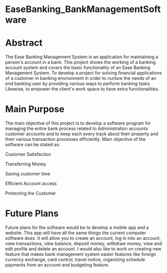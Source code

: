 # EaseBanking_BankManagementSoftware
# Abstract
The Ease Banking Management System is an application for maintaining a person's account in a  bank.  This project shows the working of a  banking account system and covers the basic functionality of an Ease Banking Management System. To develop a project for solving financial applications of a customer in banking environment in order to nurture the needs of an end banking user by providing various ways to perform banking tasks. Likewise, to empower the client's work space to have extra functionalities.
# Main Purpose
The main objective of this project is to develop a  software program for managing the entire bank process related to Administration accounts customer accounts and to keep each every track about their property and their various transaction processes efficiently. Main objective of the software can be stated as:

Customer Satisfaction

Transferring Money

Saving customer time

Efficient Account access	

Protecting the Customer 		

# Future Plans
Future plans for the software would be to develop a mobile app and a website. This app will have all the same things the current computer software does. It will allow you to create an account, log in into an account, view transactions, view balance, deposit money, withdraw money, view and edit profile and delete an account. I would also like to work on creating new feature that makes bank management system easier features like foreign currency exchange, card control, travel notice, organizing schedule payments from an account and budgeting feature.  
